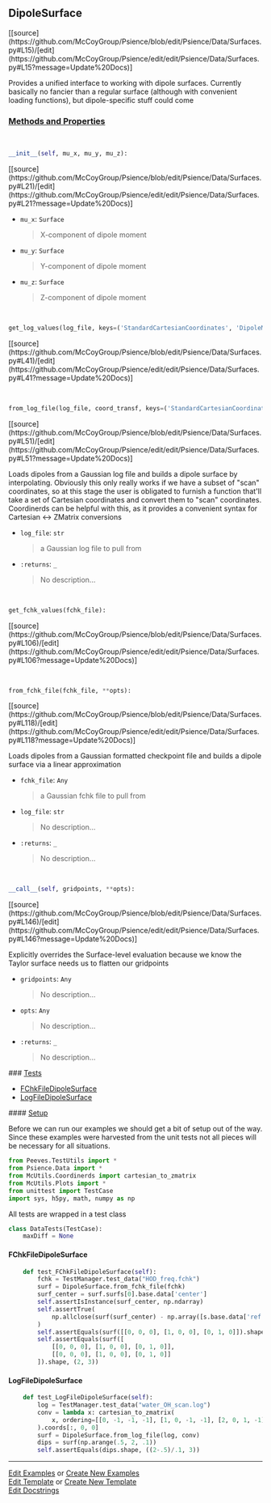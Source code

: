 ## <a id="Psience.Data.Surfaces.DipoleSurface">DipoleSurface</a> 
<div class="docs-source-link" markdown="1">
[[source](https://github.com/McCoyGroup/Psience/blob/edit/Psience/Data/Surfaces.py#L15)/[edit](https://github.com/McCoyGroup/Psience/edit/edit/Psience/Data/Surfaces.py#L15?message=Update%20Docs)]
</div>

Provides a unified interface to working with dipole surfaces.
Currently basically no fancier than a regular surface (although with convenient loading functions), but dipole-specific
stuff could come

<div class="collapsible-section">
 <div class="collapsible-section collapsible-section-header" markdown="1">
 
### <a class="collapse-link" data-toggle="collapse" href="#methods">Methods and Properties</a> <a class="float-right" data-toggle="collapse" href="#methods"><i class="fa fa-chevron-down"></i></a>

 </div>
 <div class="collapsible-section collapsible-section-body collapse" id="methods" markdown="1">

<a id="Psience.Data.Surfaces.DipoleSurface.__init__" class="docs-object-method">&nbsp;</a> 
```python
__init__(self, mu_x, mu_y, mu_z): 
```
<div class="docs-source-link" markdown="1">
[[source](https://github.com/McCoyGroup/Psience/blob/edit/Psience/Data/Surfaces.py#L21)/[edit](https://github.com/McCoyGroup/Psience/edit/edit/Psience/Data/Surfaces.py#L21?message=Update%20Docs)]
</div>


- `mu_x`: `Surface`
    >X-component of dipole moment
- `mu_y`: `Surface`
    >Y-component of dipole moment
- `mu_z`: `Surface`
    >Z-component of dipole moment

<a id="Psience.Data.Surfaces.DipoleSurface.get_log_values" class="docs-object-method">&nbsp;</a> 
```python
get_log_values(log_file, keys=('StandardCartesianCoordinates', 'DipoleMoments')): 
```
<div class="docs-source-link" markdown="1">
[[source](https://github.com/McCoyGroup/Psience/blob/edit/Psience/Data/Surfaces.py#L41)/[edit](https://github.com/McCoyGroup/Psience/edit/edit/Psience/Data/Surfaces.py#L41?message=Update%20Docs)]
</div>

<a id="Psience.Data.Surfaces.DipoleSurface.from_log_file" class="docs-object-method">&nbsp;</a> 
```python
from_log_file(log_file, coord_transf, keys=('StandardCartesianCoordinates', 'DipoleMoments'), tol=0.001, **opts): 
```
<div class="docs-source-link" markdown="1">
[[source](https://github.com/McCoyGroup/Psience/blob/edit/Psience/Data/Surfaces.py#L51)/[edit](https://github.com/McCoyGroup/Psience/edit/edit/Psience/Data/Surfaces.py#L51?message=Update%20Docs)]
</div>

Loads dipoles from a Gaussian log file and builds a dipole surface by interpolating.
        Obviously this only really works if we have a subset of "scan" coordinates, so at this stage the user is obligated
        to furnish a function that'll take a set of Cartesian coordinates and convert them to "scan" coordinates.
        Coordinerds can be helpful with this, as it provides a convenient syntax for Cartesian <-> ZMatrix conversions
- `log_file`: `str`
    >a Gaussian log file to pull from
- `:returns`: `_`
    >No description...

<a id="Psience.Data.Surfaces.DipoleSurface.get_fchk_values" class="docs-object-method">&nbsp;</a> 
```python
get_fchk_values(fchk_file): 
```
<div class="docs-source-link" markdown="1">
[[source](https://github.com/McCoyGroup/Psience/blob/edit/Psience/Data/Surfaces.py#L106)/[edit](https://github.com/McCoyGroup/Psience/edit/edit/Psience/Data/Surfaces.py#L106?message=Update%20Docs)]
</div>

<a id="Psience.Data.Surfaces.DipoleSurface.from_fchk_file" class="docs-object-method">&nbsp;</a> 
```python
from_fchk_file(fchk_file, **opts): 
```
<div class="docs-source-link" markdown="1">
[[source](https://github.com/McCoyGroup/Psience/blob/edit/Psience/Data/Surfaces.py#L118)/[edit](https://github.com/McCoyGroup/Psience/edit/edit/Psience/Data/Surfaces.py#L118?message=Update%20Docs)]
</div>

Loads dipoles from a Gaussian formatted checkpoint file and builds a dipole surface via a linear approximation
- `fchk_file`: `Any`
    >a Gaussian fchk file to pull from
- `log_file`: `str`
    >No description...
- `:returns`: `_`
    >No description...

<a id="Psience.Data.Surfaces.DipoleSurface.__call__" class="docs-object-method">&nbsp;</a> 
```python
__call__(self, gridpoints, **opts): 
```
<div class="docs-source-link" markdown="1">
[[source](https://github.com/McCoyGroup/Psience/blob/edit/Psience/Data/Surfaces.py#L146)/[edit](https://github.com/McCoyGroup/Psience/edit/edit/Psience/Data/Surfaces.py#L146?message=Update%20Docs)]
</div>

Explicitly overrides the Surface-level evaluation because we know the Taylor surface needs us to flatten our gridpoints
- `gridpoints`: `Any`
    >No description...
- `opts`: `Any`
    >No description...
- `:returns`: `_`
    >No description...

 </div>
</div>



<div class="collapsible-section">
 <div class="collapsible-section collapsible-section-header" markdown="1">
### <a class="collapse-link" data-toggle="collapse" href="#tests">Tests</a> <a class="float-right" data-toggle="collapse" href="#tests"><i class="fa fa-chevron-down"></i></a>
 </div>
<div class="collapsible-section collapsible-section-body collapse show" id="tests" markdown="1">

- [FChkFileDipoleSurface](#FChkFileDipoleSurface)
- [LogFileDipoleSurface](#LogFileDipoleSurface)

<div class="collapsible-section">
 <div class="collapsible-section collapsible-section-header" markdown="1">
#### <a class="collapse-link" data-toggle="collapse" href="#test-setup">Setup</a> <a class="float-right" data-toggle="collapse" href="#test-setup"><i class="fa fa-chevron-down"></i></a>
 </div>
 <div class="collapsible-section collapsible-section-body collapse" id="test-setup" markdown="1">

Before we can run our examples we should get a bit of setup out of the way.
Since these examples were harvested from the unit tests not all pieces
will be necessary for all situations.
```python
from Peeves.TestUtils import *
from Psience.Data import *
from McUtils.Coordinerds import cartesian_to_zmatrix
from McUtils.Plots import *
from unittest import TestCase
import sys, h5py, math, numpy as np
```

All tests are wrapped in a test class
```python
class DataTests(TestCase):
    maxDiff = None
```

 </div>
</div>

#### <a name="FChkFileDipoleSurface">FChkFileDipoleSurface</a>
```python
    def test_FChkFileDipoleSurface(self):
        fchk = TestManager.test_data("HOD_freq.fchk")
        surf = DipoleSurface.from_fchk_file(fchk)
        surf_center = surf.surfs[0].base.data['center']
        self.assertIsInstance(surf_center, np.ndarray)
        self.assertTrue(
            np.allclose(surf(surf_center) - np.array([s.base.data['ref'] for s in surf.surfs]), 0.)
        )
        self.assertEquals(surf([[0, 0, 0], [1, 0, 0], [0, 1, 0]]).shape, (1, 3))
        self.assertEquals(surf([
            [[0, 0, 0], [1, 0, 0], [0, 1, 0]],
            [[0, 0, 0], [1, 0, 0], [0, 1, 0]]
        ]).shape, (2, 3))
```
#### <a name="LogFileDipoleSurface">LogFileDipoleSurface</a>
```python
    def test_LogFileDipoleSurface(self):
        log = TestManager.test_data("water_OH_scan.log")
        conv = lambda x: cartesian_to_zmatrix(
            x, ordering=[[0, -1, -1, -1], [1, 0, -1, -1], [2, 0, 1, -1]]
        ).coords[:, 0, 0]
        surf = DipoleSurface.from_log_file(log, conv)
        dips = surf(np.arange(.5, 2, .1))
        self.assertEquals(dips.shape, ((2-.5)/.1, 3))
```

 </div>
</div>

___

[Edit Examples](https://github.com/McCoyGroup/Psience/edit/gh-pages/ci/examples/Psience/Data/Surfaces/DipoleSurface.md) or 
[Create New Examples](https://github.com/McCoyGroup/Psience/new/gh-pages/?filename=ci/examples/Psience/Data/Surfaces/DipoleSurface.md) <br/>
[Edit Template](https://github.com/McCoyGroup/Psience/edit/gh-pages/ci/docs/Psience/Data/Surfaces/DipoleSurface.md) or 
[Create New Template](https://github.com/McCoyGroup/Psience/new/gh-pages/?filename=ci/docs/templates/Psience/Data/Surfaces/DipoleSurface.md) <br/>
[Edit Docstrings](https://github.com/McCoyGroup/Psience/edit/edit/Psience/Data/Surfaces.py#L15?message=Update%20Docs)